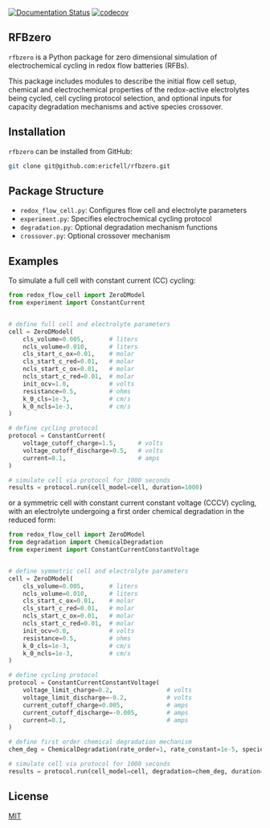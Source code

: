 [![Documentation Status](https://readthedocs.org/projects/ericfell-rfbzero/badge/?version=latest)](https://ericfell-rfbzero.readthedocs.io/en/latest/?badge=latest)  [![codecov](https://codecov.io/github/ericfell/rfbzero/graph/badge.svg)](https://codecov.io/github/ericfell/rfbzero)



RFBzero
------------

`rfbzero` is a Python package for zero dimensional simulation of electrochemical cycling in redox flow batteries (RFBs). 

This package includes modules to describe the initial flow cell setup, chemical and electrochemical properties of the redox-active electrolytes being cycled, cell cycling protocol selection, and optional inputs for capacity degradation mechanisms and active species crossover.

## Installation

`rfbzero` can be installed from GitHub:

```bash
git clone git@github.com:ericfell/rfbzero.git
```

##  Package Structure

- `redox_flow_cell.py`: Configures flow cell and electrolyte parameters
- `experiment.py`: Specifies electrochemical cycling protocol
- `degradation.py`: Optional degradation mechanism functions
- `crossover.py`: Optional crossover mechanism


## Examples

To simulate a full cell with constant current (CC) cycling:

```python
from redox_flow_cell import ZeroDModel
from experiment import ConstantCurrent


# define full cell and electrolyte parameters
cell = ZeroDModel(
    cls_volume=0.005,       # liters
    ncls_volume=0.010,      # liters
    cls_start_c_ox=0.01,    # molar
    cls_start_c_red=0.01,   # molar
    ncls_start_c_ox=0.01,   # molar
    ncls_start_c_red=0.01,  # molar
    init_ocv=1.0,           # volts
    resistance=0.5,         # ohms
    k_0_cls=1e-3,           # cm/s
    k_0_ncls=1e-3,          # cm/s
)

# define cycling protocol
protocol = ConstantCurrent(
    voltage_cutoff_charge=1.5,      # volts
    voltage_cutoff_discharge=0.5,   # volts
    current=0.1,                    # amps
)

# simulate cell via protocol for 1000 seconds
results = protocol.run(cell_model=cell, duration=1000)
```

or a symmetric cell with constant current constant voltage (CCCV) cycling, with an electrolyte undergoing a first order chemical degradation in the reduced form:

```python
from redox_flow_cell import ZeroDModel
from degradation import ChemicalDegradation
from experiment import ConstantCurrentConstantVoltage


# define symmetric cell and electrolyte parameters
cell = ZeroDModel(
    cls_volume=0.005,       # liters
    ncls_volume=0.010,      # liters
    cls_start_c_ox=0.01,    # molar
    cls_start_c_red=0.01,   # molar
    ncls_start_c_ox=0.01,   # molar
    ncls_start_c_red=0.01,  # molar
    init_ocv=0.0,           # volts
    resistance=0.5,         # ohms
    k_0_cls=1e-3,           # cm/s
    k_0_ncls=1e-3,          # cm/s
)

# define cycling protocol
protocol = ConstantCurrentConstantVoltage(
    voltage_limit_charge=0.2,               # volts
    voltage_limit_discharge=-0.2,           # volts
    current_cutoff_charge=0.005,            # amps
    current_cutoff_discharge=-0.005,        # amps
    current=0.1,                            # amps
)

# define first order chemical degradation mechanism
chem_deg = ChemicalDegradation(rate_order=1, rate_constant=1e-5, species='red')

# simulate cell via protocol for 1000 seconds
results = protocol.run(cell_model=cell, degradation=chem_deg, duration=1000)
```



## License
[MIT](https://choosealicense.com/licenses/mit/) 
